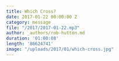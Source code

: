 ```yaml
---
title: Which Cross?
date: 2017-01-22 00:00:00 Z
category: message
file: "/2017/2017-01-22.mp3"
author: _authors/rob-hutton.md
duration: '01:00:08'
length: '86624741'
image: "/uploads/2017/01/which-cross.jpg"
---
```

